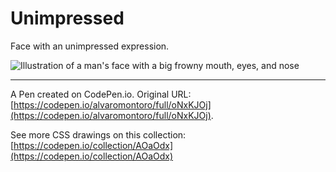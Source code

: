 # Unimpressed

Face with an unimpressed expression.

![Illustration of a man's face with a big frowny mouth, eyes, and nose](https://github.com/alvaromontoro/CSS-Illustrations/blob/master/illustrations/people/unimpressed/unimpressed.jpeg?raw=true)

---

A Pen created on CodePen.io. Original URL: [https://codepen.io/alvaromontoro/full/oNxKJOj](https://codepen.io/alvaromontoro/full/oNxKJOj).

See more CSS drawings on this collection: [https://codepen.io/collection/AOaOdx](https://codepen.io/collection/AOaOdx)
